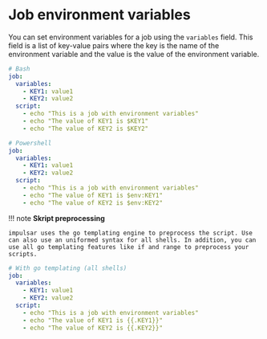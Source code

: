 # Job environment variables

You can set environment variables for a job using the `variables` field. This field is a list of key-value pairs where the key is the name of the environment variable and the value is the value of the environment variable.

```yaml
# Bash
job:
  variables:
    - KEY1: value1
    - KEY2: value2
  script:
    - echo "This is a job with environment variables"
    - echo "The value of KEY1 is $KEY1"
    - echo "The value of KEY2 is $KEY2"
```

```yaml
# Powershell
job:
  variables:
    - KEY1: value1
    - KEY2: value2
  script:
    - echo "This is a job with environment variables"
    - echo "The value of KEY1 is $env:KEY1"
    - echo "The value of KEY2 is $env:KEY2"
```

!!! note
    **Skript preprocessing**

    impulsar uses the go templating engine to preprocess the script. Use can also use an uniformed syntax for all shells. In addition, you can use all go templating features like if and range to preprocess your scripts.

```yaml
# With go templating (all shells)
job:
  variables:
    - KEY1: value1
    - KEY2: value2
  script:
    - echo "This is a job with environment variables"
    - echo "The value of KEY1 is {{.KEY1}}"
    - echo "The value of KEY2 is {{.KEY2}}"
```
